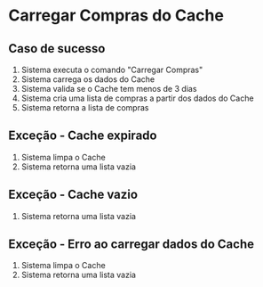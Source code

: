 # Carregar Compras do Cache

## Caso de sucesso
1. Sistema executa o comando "Carregar Compras"
2. Sistema carrega os dados do Cache
3. Sistema valida se o Cache tem menos de 3 dias
4. Sistema cria uma lista de compras a partir dos dados do Cache
5. Sistema retorna a lista de compras

## Exceção - Cache expirado
1. Sistema limpa o Cache
2. Sistema retorna uma lista vazia

## Exceção - Cache vazio
1. Sistema retorna uma lista vazia

## Exceção - Erro ao carregar dados do Cache
1. Sistema limpa o Cache
1. Sistema retorna uma lista vazia

